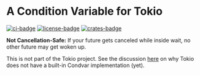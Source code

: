 # A Condition Variable for Tokio

[![ci-badge](https://github.com/kaimast/tokio-condvar/actions/workflows/ci.yml/badge.svg)](https://github.com/kaimast/tokio-condvar/actions)
[![license-badge](https://img.shields.io/crates/l/tokio-condvar)](https://github.com/kaimast/tokio-condvar-rs/blob/main/LICENSE)
[![crates-badge](https://img.shields.io/crates/v/tokio-condvar)](https://crates.io/crates/tokio-condvar)

**Not Cancellation-Safe:** If your future gets canceled while inside wait, no other future may get woken up.

This is not part of the Tokio project.
See the discussion [here](https://github.com/tokio-rs/tokio/issues/3892) on why Tokio does not have a built-in Condvar implementation (yet).
